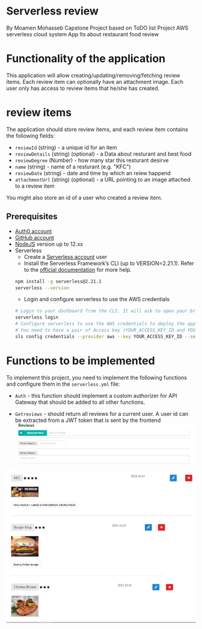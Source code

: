 # Serverless review
By Moamen Mohasseb
    Capstone Project based on ToDO list Project
    AWS serverless cloud system App
    Its about restaurant food review

# Functionality of the application

This application will allow creating/updating/removing/fetching review items. Each review item can optionally have an attachment image. Each user only has access to review items that he/she has created.

# review items

The application should store review items, and each review item contains the following fields:

* `reviewId` (string) - a unique id for an item
* `reviewDetails` (string) (optional) - a Data about resturant and best food
* `reviewDegree` (Number)  - how many star this resturant desirve
* `name` (string) - name of a resturant  (e.g. "KFC")
* `reviewDate` (string) - date and time by which an reiew happend
* `attachmentUrl` (string) (optional) - a URL pointing to an image attached to a review item

You might also store an id of a user who created a review item.

## Prerequisites

* <a href="https://manage.auth0.com/" target="_blank">Auth0 account</a>
* <a href="https://github.com" target="_blank">GitHub account</a>
* <a href="https://nodejs.org/en/download/package-manager/" target="_blank">NodeJS</a> version up to 12.xx 
* Serverless 
   * Create a <a href="https://dashboard.serverless.com/" target="_blank">Serverless account</a> user
   * Install the Serverless Framework’s CLI  (up to VERSION=2.21.1). Refer to the <a href="https://www.serverless.com/framework/docs/getting-started/" target="_blank">official documentation</a> for more help.
   ```bash
   npm install -g serverless@2.21.1
   serverless --version
   ```
   * Login and configure serverless to use the AWS credentials 
   ```bash
   # Login to your dashboard from the CLI. It will ask to open your browser and finish the process.
   serverless login
   # Configure serverless to use the AWS credentials to deploy the application
   # You need to have a pair of Access key (YOUR_ACCESS_KEY_ID and YOUR_SECRET_KEY) of an IAM user with Admin access permissions
   sls config credentials --provider aws --key YOUR_ACCESS_KEY_ID --secret YOUR_SECRET_KEY --profile serverless
   ```
   
# Functions to be implemented

To implement this project, you need to implement the following functions and configure them in the `serverless.yml` file:

* `Auth` - this function should implement a custom authorizer for API Gateway that should be added to all other functions.

* `Getreviews` - should return all reviews for a current user. A user id can be extracted from a JWT token that is sent by the frontend
![Alt text](images/2.png?raw=true "Image 2")

![Alt text](images/1.png?raw=true "Image 1")
